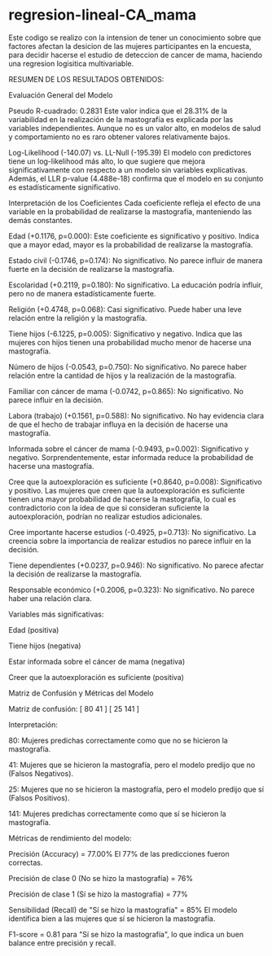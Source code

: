 # regresion-lineal-CA_mama
Este codigo se realizo con la intension de tener un conocimiento sobre que factores afectan la desicion de las mujeres participantes
en la encuesta, para decidir hacerse el estudio de deteccion de cancer de mama, haciendo una regresion logisitica multivariable. 

RESUMEN DE LOS RESULTADOS OBTENIDOS:

Evaluación General del Modelo

Pseudo R-cuadrado: 0.2831
Este valor indica que el 28.31% de la variabilidad en la realización de la mastografía es explicada por las variables independientes. Aunque no es un valor alto, en modelos de salud y comportamiento no es raro obtener valores relativamente bajos.

Log-Likelihood (-140.07) vs. LL-Null (-195.39)
El modelo con predictores tiene un log-likelihood más alto, lo que sugiere que mejora significativamente con respecto a un modelo sin variables explicativas. Además, el LLR p-value (4.488e-18) confirma que el modelo en su conjunto es estadísticamente significativo.

Interpretación de los Coeficientes
Cada coeficiente refleja el efecto de una variable en la probabilidad de realizarse la mastografía, manteniendo las demás constantes.

Edad (+0.1176, p=0.000): Este coeficiente es significativo y positivo. Indica que a mayor edad, mayor es la probabilidad de realizarse la mastografía.

Estado civil (-0.1746, p=0.174): No significativo. No parece influir de manera fuerte en la decisión de realizarse la mastografía.

Escolaridad (+0.2119, p=0.180): No significativo. La educación podría influir, pero no de manera estadísticamente fuerte.

Religión (+0.4748, p=0.068): Casi significativo. Puede haber una leve relación entre la religión y la mastografía.

Tiene hijos (-6.1225, p=0.005): Significativo y negativo. Indica que las mujeres con hijos tienen una probabilidad mucho menor de hacerse una mastografía.

Número de hijos (-0.0543, p=0.750): No significativo. No parece haber relación entre la cantidad de hijos y la realización de la mastografía.

Familiar con cáncer de mama (-0.0742, p=0.865): No significativo. No parece influir en la decisión.

Labora (trabajo) (+0.1561, p=0.588): No significativo. No hay evidencia clara de que el hecho de trabajar influya en la decisión de hacerse una mastografía.

Informada sobre el cáncer de mama (-0.9493, p=0.002): Significativo y negativo. Sorprendentemente, estar informada reduce la probabilidad de hacerse una mastografía.

Cree que la autoexploración es suficiente (+0.8640, p=0.008): Significativo y positivo. Las mujeres que creen que la autoexploración es suficiente tienen una mayor probabilidad de hacerse la mastografía, lo cual es contradictorio con la idea de que si consideran suficiente la autoexploración, podrían no realizar estudios adicionales.

Cree importante hacerse estudios (-0.4925, p=0.713): No significativo. La creencia sobre la importancia de realizar estudios no parece influir en la decisión.

Tiene dependientes (+0.0237, p=0.946): No significativo. No parece afectar la decisión de realizarse la mastografía.

Responsable económico (+0.2006, p=0.323): No significativo. No parece haber una relación clara.

Variables más significativas:

Edad (positiva)

Tiene hijos (negativa)

Estar informada sobre el cáncer de mama (negativa)

Creer que la autoexploración es suficiente (positiva)

Matriz de Confusión y Métricas del Modelo

Matriz de confusión:
[ 80  41 ]
[ 25 141 ]

Interpretación:

80: Mujeres predichas correctamente como que no se hicieron la mastografía.

41: Mujeres que se hicieron la mastografía, pero el modelo predijo que no (Falsos Negativos).

25: Mujeres que no se hicieron la mastografía, pero el modelo predijo que sí (Falsos Positivos).

141: Mujeres predichas correctamente como que sí se hicieron la mastografía.

Métricas de rendimiento del modelo:

Precisión (Accuracy) = 77.00%
El 77% de las predicciones fueron correctas.

Precisión de clase 0 (No se hizo la mastografía) = 76%

Precisión de clase 1 (Sí se hizo la mastografía) = 77%

Sensibilidad (Recall) de "Sí se hizo la mastografía" = 85%
El modelo identifica bien a las mujeres que sí se hicieron la mastografía.

F1-score = 0.81 para "Sí se hizo la mastografía", lo que indica un buen balance entre precisión y recall.


